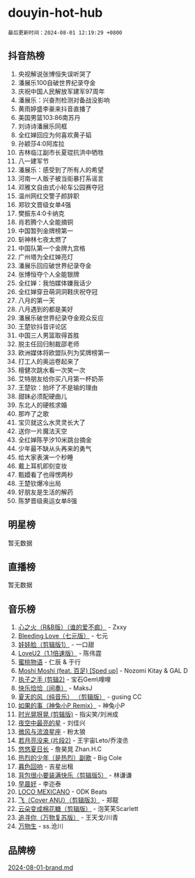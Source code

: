 # douyin-hot-hub

`最后更新时间：2024-08-01 12:19:29 +0800`

## 抖音热榜

1. 央视解说张博恒失误听哭了
1. 潘展乐100自破世界纪录夺金
1. 庆祝中国人民解放军建军97周年
1. 潘展乐：兴奋剂检测对备战没影响
1. 黄雨婷盛李豪来抖音直播了
1. 美国男篮103:86南苏丹
1. 刘诗诗潘展乐同框
1. 全红婵回应为何喜欢黄子韬
1. 孙颖莎4:0阿库拉
1. 吉林临江副市长夏琨抗洪中牺牲
1. 八一建军节
1. 潘展乐：感受到了所有人的希望
1. 河南一人贩子被当街暴打系谣言
1. 邓雅文自由式小轮车公园赛夺冠
1. 温州网红交警子颜辞职
1. 郑钦文晋级女单4强
1. 樊振东4:0卡纳克
1. 肖若腾个人全能摘铜
1. 中国暂列金牌榜第一
1. 斩神林七夜太燃了
1. 中国队第一个金牌九宫格
1. 广州塔为全红婵亮灯
1. 潘展乐回应破世界纪录夺金
1. 张博恒夺个人全能银牌
1. 全红婵：我怕媒体嫌我话少
1. 全红婵穿丑萌洞洞鞋庆祝夺冠
1. 八月的第一天
1. 八月遇到的都是美好
1. 潘展乐破世界纪录夺金观众反应
1. 王楚钦抖音评论区
1. 中国三人男篮取得首胜
1. 脱主任回归制裁邵老师
1. 欧洲媒体将欧盟队列为奖牌榜第一
1. 打工人的奥运卷起来了
1. 檀健次跳水看一次笑一次
1. 艾特朋友给你买八月第一杯奶茶
1. 王楚钦：拍坏了不是输的理由
1. 甜妹必须配硬曲儿
1. 东北人的硬核求婚
1. 那咋了之歌
1. 宝贝就这么水灵灵长大了
1. 送你一片魔法天空
1. 全红婵陈芋汐10米跳台摘金
1. 少年最不缺从头再来的勇气
1. 给大家表演一个秒睡
1. 戴上耳机即刻变妆
1. 甄嬛看了也得愣两秒
1. 王楚钦爆冷出局
1. 好朋友是生活的解药
1. 陈梦晋级奥运女单8强

## 明星榜

暂无数据

## 直播榜

暂无数据

## 音乐榜

1. [心之火（R&B版）（谁的爱不疯）](https://sf3-cdn-tos.douyinstatic.com/obj/tos-cn-ve-2774/okemkEDaIBBE3OosftCgMxlFkLQZRw37t36ZQv) - Zxxy
1. [Bleeding Love（七元版）](https://sf5-hl-cdn-tos.douyinstatic.com/obj/tos-cn-ve-2774/oEgC9eZFHQ1MfSRnrfkzFp8AayDWqAQMABBgUs) - 七元
1. [娃娃脸（剪辑版1）](https://sf5-hl-cdn-tos.douyinstatic.com/obj/tos-cn-ve-2774/oIimSCgQoNUePTAZ1Ba7TeADY4KetGYsVFeaaB) - 一口甜
1. [LoveU2（1.1倍速版）](https://sf5-hl-cdn-tos.douyinstatic.com/obj/tos-cn-ve-2774/oQMeDffLaEmgMwgCOEMAFCI6INzoFPgWdD0rsa) - 陈伟霆
1. [蜜桃物语](https://sf3-cdn-tos.douyinstatic.com/obj/tos-cn-ve-2774/oIhOSCZtIACtYU4XQkngiW9kCBfVD1Fz9IYeqL) - 仁辰 & 于行
1. [Moshi Moshi (feat. 百足) [Sped up]](https://sf5-hl-cdn-tos.douyinstatic.com/obj/tos-cn-ve-2774/ocCPFQcXJLeroaIdQLIGAoeeYM3OAUYGDguHXz) - Nozomi Kitay & GAL D
1. [执子之手 (剪辑2)](https://sf3-cdn-tos.douyinstatic.com/obj/tos-cn-ve-2774/oUoZLQjCc31XzqsBnBQUNgeKtYPBcgbFDwtfcu) - 宝石Gem\哩哩
1. [快乐恰恰（间奏）](https://sf5-hl-cdn-tos.douyinstatic.com/obj/tos-cn-ve-2774/oMesum3HvWQXJxuMFeVYzf54o2QzH5aEBPOCAn) - MaksJ
1. [夏天的风（纯音乐） （剪辑版）](https://sf3-cdn-tos.douyinstatic.com/obj/tos-cn-ve-2774/oUzLjBZZFQAoNRmGokEeD5zfQCObp6UeFAnTa6) - gusing CC
1. [如果的事（神兔小P Remix）](https://sf5-hl-cdn-tos.douyinstatic.com/obj/tos-cn-ve-2774/okHtAffz3g4ZB0BMQn9iC9BC6AciI3xCmgQTqt) - 神兔小P
1. [时光晃呀晃 (剪辑版)](https://sf5-hl-cdn-tos.douyinstatic.com/obj/tos-cn-ve-2774/o8ACeQem3gwI1x3GIYGAfKG0LJebKFRJDwRwyW) - 指尖笑/刘洲成
1. [夜空中最亮的星](https://sf5-hl-cdn-tos.douyinstatic.com/obj/tos-cn-ve-2774/o4IfgGwqqnFeXEMGaS8JBzJAdayAaCeoxqbjCD) - 刘佳兴
1. [微风与流浪星座](https://sf5-hl-cdn-tos.douyinstatic.com/obj/tos-cn-ve-2774/okQfeAMGaEbRLJILIMJGeKgg1CgIeCNAsmx8IR) - 粉太狼
1. [若月亮没来 (片段2)](https://sf5-hl-cdn-tos.douyinstatic.com/obj/tos-cn-ve-2774/ocQavLLjkCOeDxGyYeIMGgNAIwJ0QXE1Ve3Fzv) - 王宇宙Leto/乔浚丞
1. [悠悠夏日长](https://sf3-cdn-tos.douyinstatic.com/obj/tos-cn-ve-2774/oUMrdhm6MSeLCU1aI6CXCBFtQzFEGafJYAeDgE) - 詹昊晁 Zhan.H.C
1. [热烈的少年（是热烈）副歌](https://sf5-hl-cdn-tos.douyinstatic.com/obj/tos-cn-ve-2774/owVNI0CLDAUMtSz6TEYvfFBFL4UDFFhLfgK8fa) - Big Cole
1. [暮色回响](https://sf3-cdn-tos.douyinstatic.com/obj/tos-cn-ve-2774/ogmtI1ftCDEkkgJG5NlBfFoiaBQtGMF3ZTdrIO) - 吉星出租
1. [背包很小要装满快乐（剪辑版5）](https://sf3-cdn-tos.douyinstatic.com/obj/tos-cn-ve-2774/oUqSJIiBjw2pxsBAiQRmkbZGJrlGCMBPpIW90) - 林谦谦
1. [早晨好](https://sf3-cdn-tos.douyinstatic.com/obj/tos-cn-ve-2774/oEn1iBCi6Im33ZOg97tePPMfoRzXBPLBQ1plD3) - 李迩泰
1. [LOCO MEXICANO](https://sf5-hl-cdn-tos.douyinstatic.com/obj/tos-cn-ve-2774/owxVoxJorA4ILBfsMAjU6t7O1xW9w0tS7EYzh6) - ODK Beats
1. [飞（Cover ANU）（剪辑版3）](https://sf5-hl-cdn-tos.douyinstatic.com/obj/tos-cn-ve-2774/7fceff03e2694974b0f5a59c8eb131aa) - 郑龍
1. [云朵变成棉花糖（剪辑版）](https://sf5-hl-cdn-tos.douyinstatic.com/obj/tos-cn-ve-2774/o8LC84GQLALFfXeyJmh8KE61byVQYMMeAZLfEI) - 泡芙芙Scarlett
1. [追寻你（万物复苏版）](https://sf6-cdn-tos.douyinstatic.com/obj/tos-cn-ve-2774/oYeAZJsbjIDit9APmBg8u6uDUQnHmoCf3gbo74) - 王天戈/川青
1. [万物生](https://sf6-cdn-tos.douyinstatic.com/obj/tos-cn-ve-2774/oYmc57nRMikxBnetIc1y6BCoOZFN5QfURgQDTE) - ss.沧川

## 品牌榜

[2024-08-01-brand.md](2024-08-01-brand.md)
